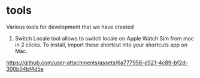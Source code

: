 # tools
Various tools for development that we have created


1. Switch Locale tool allows to switch locale on Apple Watch Sim from mac in 2 clicks. To install, import these shortcut into your shortcuts app on Mac.

https://github.com/user-attachments/assets/6a777958-d521-4c89-bf2d-300b04bf4d5e

